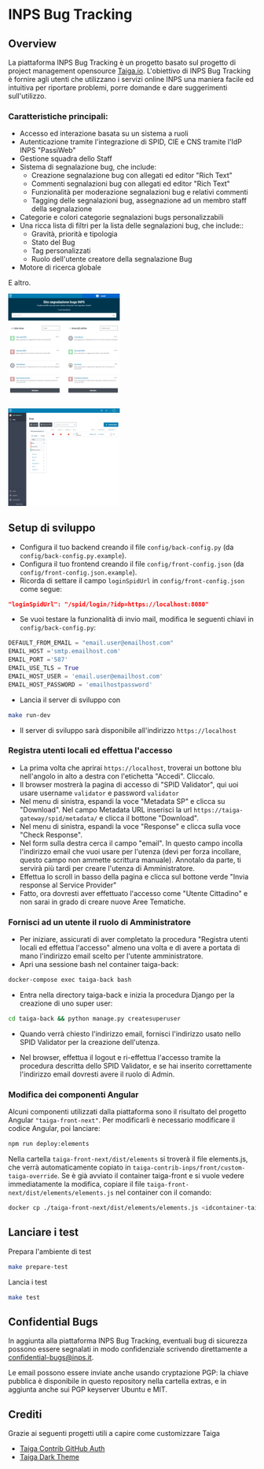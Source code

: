 # INPS Bug Tracking

## Overview

La piattaforma INPS Bug Tracking è un progetto basato sul progetto di project management opensource [Taiga.io](https://www.taiga.io/). L'obiettivo di INPS Bug Tracking è fornire agli utenti che utilizzano i servizi online INPS una maniera facile ed intuitiva per riportare problemi, porre domande e dare suggerimenti sull'utilizzo.

### Caratteristiche principali:

 - Accesso ed interazione basata su un sistema a ruoli
 - Autenticazione tramite l'integrazione di SPID, CIE e CNS tramite l'IdP INPS "PassiWeb"
 - Gestione squadra dello Staff
 - Sistema di segnalazione bug, che include:
	 - Creazione segnalazione bug con allegati ed editor "Rich Text"
	 - Commenti segnalazioni bug con allegati ed editor "Rich Text"
	 - Funzionalità per moderazione segnalazioni bug e relativi commenti
	 - Tagging delle segnalazioni bug, assegnazione ad un membro staff della segnalazione
 - Categorie e colori categorie segnalazioni bugs personalizzabili
 - Una ricca lista di filtri per la lista delle segnalazioni bug, che include::
	 - Gravità, priorità e tipologia
	 - Stato del Bug
	 - Tag personalizzati
	 - Ruolo dell'utente creatore della segnalazione Bug
 - Motore di ricerca globale

E altro.

<img src="docs/public/discovery_view.png" width="45%" height="45%" alt="Videata Dashboard">

<br>
<br>

<img src="docs/public/bug_view_filters.png" width="45%" height="45%" alt="Videata Lista Bugs">


## Setup di sviluppo

- Configura il tuo backend creando il file `config/back-config.py` (da `config/back-config.py.example`).
- Configura il tuo frontend creando il file `config/front-config.json` (da `config/front-config.json.example`).
- Ricorda di settare il campo `loginSpidUrl` in `config/front-config.json` come segue:

```json
"loginSpidUrl": "/spid/login/?idp=https://localhost:8080"
```

- Se vuoi testare la funzionalità di invio mail, modifica le seguenti chiavi in `config/back-config.py`:

```python
DEFAULT_FROM_EMAIL = "email.user@emailhost.com"
EMAIL_HOST ='smtp.emailhost.com'
EMAIL_PORT ='587'
EMAIL_USE_TLS = True
EMAIL_HOST_USER = 'email.user@emailhost.com'
EMAIL_HOST_PASSWORD = 'emailhostpassword'
```

- Lancia il server di sviluppo con

```sh
make run-dev
```

- Il server di sviluppo sarà disponibile all'indirizzo `https://localhost`

### Registra utenti locali ed effettua l'accesso

- La prima volta che aprirai `https://localhost`, troverai un bottone blu nell'angolo in alto a destra con l'etichetta "Accedi". Cliccalo.
- Il browser mostrerà la pagina di accesso di "SPID Validator", qui uoi usare username `validator` e password `validator`
- Nel menu di sinistra, espandi la voce "Metadata SP" e clicca su "Download". Nel campo Metadata URL inserisci la url `https://taiga-gateway/spid/metadata/` e clicca il bottone "Download".
- Nel menu di sinistra, espandi la voce "Response" e clicca sulla voce "Check Response".
- Nel form sulla destra cerca il campo "email". In questo campo incolla l'indirizzo email che vuoi usare per l'utenza (devi per forza incollare, questo campo non ammette scrittura manuale). Annotalo da parte, ti servirà più tardi per creare l'utenza di Amministratore.
- Effettua lo scroll in basso della pagina e clicca sul bottone verde "Invia response al Service Provider"
- Fatto, ora dovresti aver effettuato l'accesso come "Utente Cittadino" e non sarai in grado di creare nuove Aree Tematiche.

### Fornisci ad un utente il ruolo di Amministratore
- Per iniziare, assicurati di aver completato la procedura "Registra utenti locali ed effettua l'accesso" almeno una volta e di avere a portata di mano l'indirizzo email scelto per l'utente amministratore.
- Apri una sessione bash nel container taiga-back:

```sh
docker-compose exec taiga-back bash
```

- Entra nella directory taiga-back e inizia la procedura Django per la creazione di uno super user:

```sh
cd taiga-back && python manage.py createsuperuser
```

- Quando verrà chiesto l'indirizzo email, fornisci l'indirizzo usato nello SPID Validator per la creazione dell'utenza.

- Nel browser, effettua il logout e ri-effettua l'accesso tramite la procedura descritta dello SPID Validator, e se hai inserito correttamente l'indirizzo email dovresti avere il ruolo di Admin.

### Modifica dei componenti Angular

Alcuni componenti utilizzati dalla piattaforma sono il risultato del progetto
Angular `"taiga-front-next"`. Per modificarli è necessario modificare il codice Angular,
poi lanciare:

```sh
npm run deploy:elements
```

Nella cartella `taiga-front-next/dist/elements` si troverà il file elements.js, che verrà automaticamente copiato in `taiga-contrib-inps/front/custom-taiga-override`. Se è già avviato il container taiga-front e si vuole vedere immediatamente la modifica, copiare il file `taiga-front-next/dist/elements/elements.js` nel container con il comando:

```sh
docker cp ./taiga-front-next/dist/elements/elements.js <idcontainer-taiga-front>:/taiga-front/elements.js
```

## Lanciare i test

Prepara l'ambiente di test

```sh
make prepare-test
```

Lancia i test

```sh
make test
```

## Confidential Bugs

In aggiunta alla piattaforma INPS Bug Tracking, eventuali bug di sicurezza possono essere segnalati in modo confidenziale scrivendo direttamente a confidential-bugs@inps.it. 

Le email possono essere inviate anche usando cryptazione PGP: la chiave pubblica è disponibile in questo repository nella cartella extras, e in aggiunta anche sui PGP keyserver Ubuntu e MIT.

## Crediti

Grazie ai seguenti progetti utili a capire come customizzare Taiga
- [Taiga Contrib GitHub Auth](https://github.com/kaleidos-ventures/taiga-contrib-github-auth/)
- [Taiga Dark Theme](https://github.com/Monogramm/taiga-dark)

